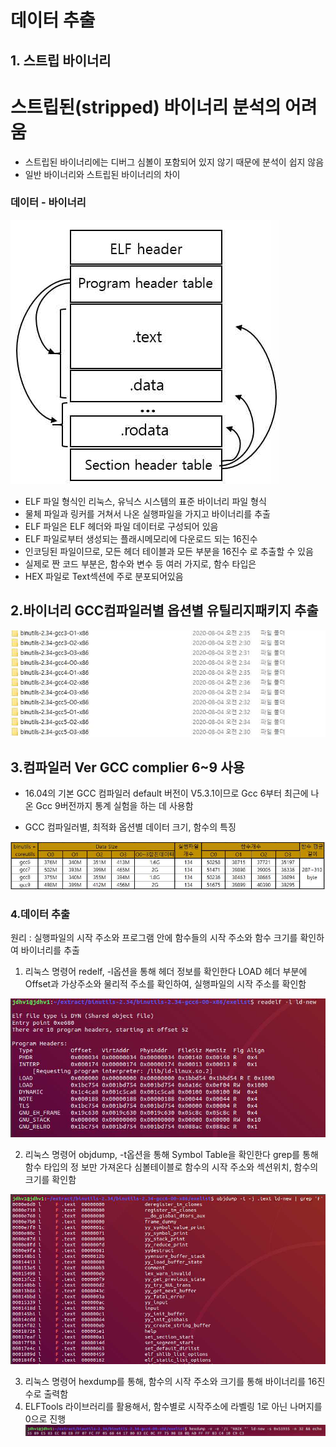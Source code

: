 # 데이터 추출

## 1. 스트립 바이너리

# **스트립된(stripped) 바이너리 분석의 어려움**
- 스트립된 바이너리에는 디버그 심볼이 포함되어 있지 않기 때문에 분석이 쉽지 않음
- 일반 바이너리와 스트립된 바이너리의 차이

### 데이터 - 바이너리

![Untitled (2).png](https://github.com/justin95214/Extraction-Function-Info-Stripped-Binaries-using-BiRNN/blob/master/Extraction_img/Untitled%20(2).png)

- ELF 파일 형식인 리눅스, 유닉스 시스템의 표준 바이너리 파일 형식
- 물체 파일과 링커를 거쳐서 나온 실행파일을 가지고 바이너리를 추출
- ELF 파일은 ELF 헤더와 파일 데이터로 구성되어 있음
- ELF 파일로부터 생성되는 플래시메모리에 다운로드 되는 16진수
- 인코딩된 파일이므로, 모든 헤더 테이블과 모든 부분을 16진수 로 추출할 수 있음
- 실제로 짠 코드 부분은, 함수와 변수 등 여러 가지로, 함수 타입은
- HEX 파일로 Text섹션에 주로 분포되어있음

## 2.바이너리 GCC컴파일러별 옵션별 유틸리지패키지 추출

![Untitled (4).png](https://github.com/justin95214/Extraction-Function-Info-Stripped-Binaries-using-BiRNN/blob/master/Extraction_img/Untitled%20(4).png)

## 3.컴파일러 Ver GCC complier 6~9 사용

- 16.04의 기본 GCC 컴파일러 default 버전이 V5.3.1이므로 Gcc 6부터 최근에 나온 Gcc 9버전까지 통계 실험을 하는 데 사용함

- GCC 컴파일러별, 최적화 옵션별 데이터 크기, 함수의 특징

![%E1%84%83%E1%85%A6%E1%84%8B%E1%85%B5%E1%84%90%E1%85%A5%20%E1%84%8E%E1%85%AE%E1%84%8E%E1%85%AE%E1%86%AF%20f21b61c8ab414ca2962f049535d464b7/Untitled%202.png](https://github.com/justin95214/Extraction-Function-Info-Stripped-Binaries-using-BiRNN/blob/master/Extraction_img/Untitled%20(5).png)

### 4.데이터 추출

원리 : 실행파일의 시작 주소와 프로그램 안에 함수들의 시작 주소와 함수 크기를 확인하여 바이너리를 추출

1. 리눅스 명령어 redelf, -l옵션을 통해 헤더 정보를 확인한다 LOAD 헤더 부분에 Offset과 가상주소와 물리적 주소를 확인하여, 실행파일의 시작 주소를 확인함

![%E1%84%83%E1%85%A6%E1%84%8B%E1%85%B5%E1%84%90%E1%85%A5%20%E1%84%8E%E1%85%AE%E1%84%8E%E1%85%AE%E1%86%AF%20f21b61c8ab414ca2962f049535d464b7/Untitled%203.png](https://github.com/justin95214/Extraction-Function-Info-Stripped-Binaries-using-BiRNN/blob/master/Extraction_img/Untitled%20(6).png)

2. 리눅스 명령어 objdump, -t옵션을 통해 Symbol Table을 확인한다 grep를 통해 함수 타입의 정
보만 가져온다 심볼테이블로 함수의 시작 주소와 섹션위치, 함수의 크기를 확인함

![%E1%84%83%E1%85%A6%E1%84%8B%E1%85%B5%E1%84%90%E1%85%A5%20%E1%84%8E%E1%85%AE%E1%84%8E%E1%85%AE%E1%86%AF%20f21b61c8ab414ca2962f049535d464b7/Untitled%204.png](https://github.com/justin95214/Extraction-Function-Info-Stripped-Binaries-using-BiRNN/blob/master/Extraction_img/Untitled%20(7).png)

3. 리눅스 명령어 hexdump를 통해, 함수의 시작 주소와 크기를 통해 바이너리를 16진수로 출력함
4. ELFTools 라이브러리를 활용해서, 함수별로 시작주소에 라벨링 1로 아닌 나머지를 0으로 진행
![%E1%84%83%E1%85%A6%E1%84%8B%E1%85%B5%E1%84%90%E1%85%A5%20%E1%84%8E%E1%85%AE%E1%84%8E%E1%85%AE%E1%86%AF%20f21b61c8ab414ca2962f049535d464b7/Untitled%205.png](https://github.com/justin95214/Extraction-Function-Info-Stripped-Binaries-using-BiRNN/blob/master/Extraction_img/Untitled%20(8).png)
